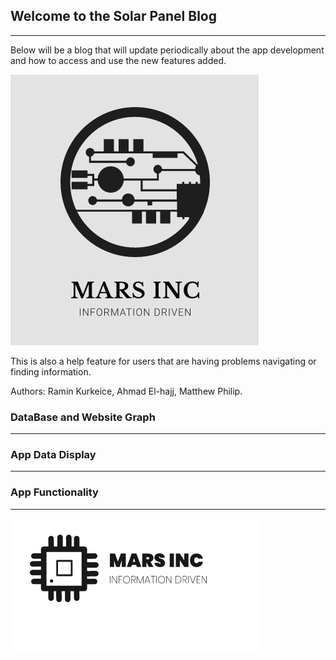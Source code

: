 ## Welcome to the Solar Panel Blog
------------------------------------
Below will be a blog that will update periodically about the app development and how to access and use the new features added.

![MARSINCLogo1](/Images/MARS%20INC.png)

This is also a help feature for users that are having problems navigating or finding information.

Authors: Ramin Kurkeice, Ahmad El-hajj, Matthew Philip.

### DataBase and Website Graph
--------------------------------


### App Data Display
----------------------


### App Functionality
----------------------


![MARSINCLogo2](/Images/mars2.png)
